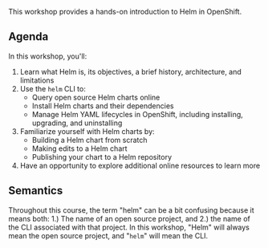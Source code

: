 This workshop provides a hands-on introduction to Helm in OpenShift.

## Agenda

In this workshop, you'll:

1. Learn what Helm is, its objectives, a brief history, architecture, and limitations
1. Use the `helm` CLI to:
    - Query open source Helm charts online
    - Install Helm charts and their dependencies
    - Manage Helm YAML lifecycles in OpenShift, including installing, upgrading, and uninstalling
1. Familiarize yourself with Helm charts by:
    - Building a Helm chart from scratch
    - Making edits to a Helm chart
    - Publishing your chart to a Helm repository
1. Have an opportunity to explore additional online resources to learn more

## Semantics

Throughout this course, the term "helm" can be a bit confusing because it means both: 1.) The name of an open source project, and 2.) the name of the CLI associated with that project. In this workshop, "Helm" will always mean the open source project, and "`helm`" will mean the CLI.
